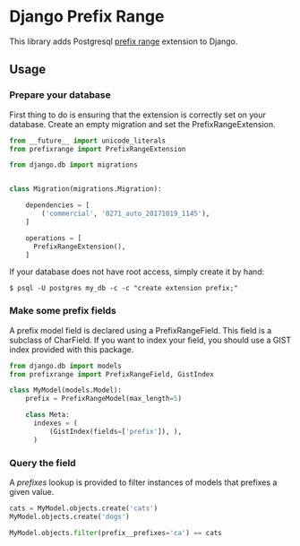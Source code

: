 Django Prefix Range
===================

This library adds Postgresql [prefix range](https://github.com/dimitri/prefix)
extension to Django.


Usage
-----

### Prepare your database

First thing to do is ensuring that the extension is correctly set on your database.
Create an empty migration and set the PrefixRangeExtension.

```python
from __future__ import unicode_literals
from prefixrange import PrefixRangeExtension

from django.db import migrations


class Migration(migrations.Migration):

    dependencies = [
        ('commercial', '0271_auto_20171019_1145'),
    ]

    operations = [
      PrefixRangeExtension(),
    ]

```

If your database does not have root access, simply create it by hand:

```postgres
$ psql -U postgres my_db -c -c "create extension prefix;"
```


### Make some prefix fields

A prefix model field is declared using a PrefixRangeField.
This field is a subclass of CharField.
If you want to index your field, you should use a GIST index provided with this
package.

```python
from django.db import models
from prefixrange import PrefixRangeField, GistIndex

class MyModel(models.Model):
    prefix = PrefixRangeModel(max_length=5)

    class Meta:
      indexes = (
          (GistIndex(fields=['prefix']), ),
      )
```


### Query the field

A *prefixes* lookup is provided to filter instances of models that prefixes
a given value.


```python
cats = MyModel.objects.create('cats')
MyModel.objects.create('dogs')

MyModel.objects.filter(prefix__prefixes='ca') == cats
```
